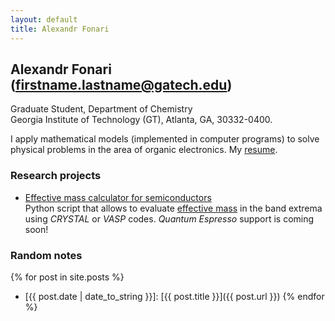 ```yaml
---
layout: default
title: Alexandr Fonari
---
```


## Alexandr Fonari (firstname.lastname@gatech.edu)
Graduate Student, Department of Chemistry  
Georgia Institute of Technology (GT), Atlanta, GA, 30332-0400.

I apply mathematical models (implemented in computer programs) to solve physical problems in the area of organic electronics.
My [resume](resume.html).

### Research projects
 - [Effective mass calculator for semiconductors](emc/)  
Python script that allows to evaluate [effective mass](http://ecee.colorado.edu/~bart/book/effmass.htm) in the band extrema using *CRYSTAL* or *VASP* codes. *Quantum Espresso* support is coming soon!

### Random notes

{% for post in site.posts %}
 - [{{ post.date | date_to_string }}]: [{{ post.title }}]({{ post.url }})
{% endfor %}

